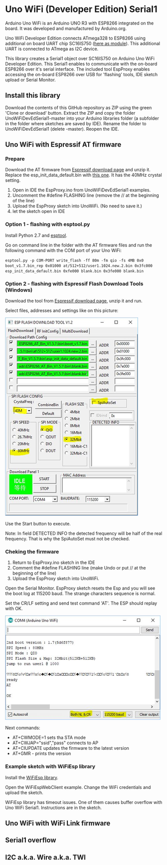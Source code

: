 # Uno WiFi (Developer Edition) Serial1

Arduino Uno WiFi is an Arduino UNO R3 with ESP8266 integrated on the board. It was developed and manufactured by Arduino.org.

Uno WiFi Developer Edition connects ATmega328 to ESP8266 using additional on board UART chip SC16IS750 ([here as module](http://sandboxelectronics.com/?product=sc16is750-i2cspi-to-uart-bridge-module)). This additional UART is connected to ATmega as I2C device.

This library creates a Serial1 object over SC16IS750 on Arduino Uno WiFi Developer Edition. This Serial1 enables to communicate with the on-board ESP8266 over it's serial interface. The included tool EspProxy enables accessing the on-board ESP8266 over USB for 'flashing' tools, IDE sketch upload or Serial Monitor.

## Install this library

Download the contents of this GitHub repository as ZIP using the green 'Clone or download' button. Extract the ZIP and copy the folder UnoWiFiDevEdSerial1-master into your Arduino libraries folder (a subfolder in the folder where sketches are saved by IDE). Rename the folder to UnoWiFiDevEdSerial1 (delete -master). Reopen the IDE.

## Uno WiFi with Espressif AT firmware

### Prepare

Download the AT firmware from [Espressif download page](http://espressif.com/en/support/download/at?keys=&field_type_tid%5B%5D=14) and unzip it. Replace the esp_init_data_default.bin with [this one](doc/esp_init_data_UnoWiFi.bin). It has the 40MHz crystal setting. 

1. Open in IDE the EspProxy.ino from UnoWiFiDevEdSerial1 examples.
2. Uncomment the #define FLASHING line (remove the // at the beginning of the line) 
3. Upload the EspProxy sketch into UnoWiFi. (No need to save it.)
4. let the sketch open in IDE

### Option 1 - flashing with esptool.py

Install Python 2.7 and [esptool](https://github.com/espressif/esptool).

Go on command line in the folder with the AT firmware files and run the following command with the COM port of your Uno WiFi:

`esptool.py -p COM-PORT write_flash -ff 80m -fm qio -fs 4MB 0x0 boot_v1.7.bin_rep 0x01000 at/512+512/user1.1024.new.2.bin 0x3fc000 esp_init_data_default.bin 0xfe000 blank.bin 0x3fe000 blank.bin`

### Option 2 - flashing with Espressif Flash Download Tools (Windows)

Download the tool from [Espressif download page](http://espressif.com/en/support/download/other-tools), unzip it and run.

Select files, addresses and settings like on this picture:

![settings](doc/EspFDTUnoWiFi.JPG)

Use the Start button to execute.

Note: In field DETECTED INFO the detected frequency will be half of the real frequency. That is why the SpiAutoSet must not be checked.

### Cheking the firmware

1. Return to EspProxy.ino sketch in the IDE
2. Comment the #define FLASHING line (make Undo or put // at the beginning of the line) 
3. Upload the EspProxy sketch into UnoWiFi.

Open the Serial Monitor. EspProxy sketch resets the Esp and you will see the boot log at 115200 baud. The strange characters sequence is normal.

Set the CR/LF setting and send test command 'AT'. The ESP should replay with OK.

![Serial Monitor](doc/SerMonEspAT.JPG)

Next commands:
* AT+CWMODE=1 sets tha STA mode
* AT+CWJAP="ssid","pass" connects to AP
* AT+CIUPDATE updates the firmware to the latest version
* AT+GMR - prints the version

### Example sketch with WiFiEsp library

Install the [WiFiEsp library](https://github.com/bportaluri/WiFiEsp).

Open the WiFiEspWebClient example. Change the WiFi credentials and upload the sketch.

WiFiEsp library has timeout issues. One of them causes buffer overflow with Uno WiFi Serial1. Instructions are in the sketch.

## Uno WiFi with WiFi Link firmware

## Serial1 overflow

## I2C a.k.a. Wire a.k.a. TWI



